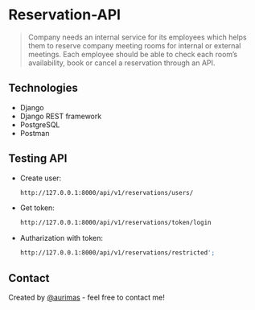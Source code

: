 # Reservation-API

>Company needs an internal service for its employees which helps them to reserve company
meeting rooms for internal or external meetings. Each employee should be able to check each
room’s availability, book or cancel a reservation through an API.


## Technologies
  * Django
  * Django REST framework
  * PostgreSQL
  * Postman
## Testing API





* Create user:
   ```sh
   http://127.0.0.1:8000/api/v1/reservations/users/
   ```
* Get token:
   ```sh
   http://127.0.0.1:8000/api/v1/reservations/token/login
   ```
* Autharization with token:
   ```sh
   http://127.0.0.1:8000/api/v1/reservations/restricted';
   ```
## Contact
Created by [@aurimas](www.linkedin.com/in/aurimas-butkevicius-79718a161) - feel free to contact me!
